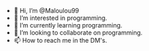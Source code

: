 - 👋 Hi, I’m @Maloulou99
- 👀 I’m interested in programming.
- 🌱 I’m currently learning programming.
- 💞️ I’m looking to collaborate on programming.
- 📫 How to reach me in the DM's.

<!---
Maloulou99/Maloulou99 is a ✨ special ✨ repository because its `README.md` (this file) appears on your GitHub profile.
You can click the Preview link to take a look at your changes.
--->
